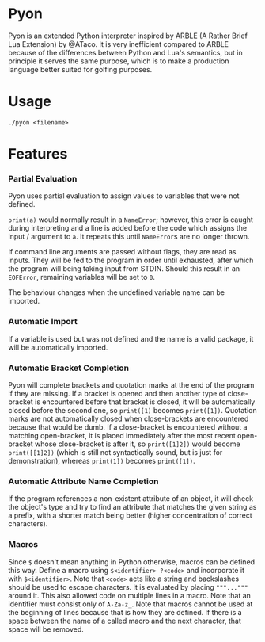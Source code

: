 # Pyon
Pyon is an extended Python interpreter inspired by ARBLE (A Rather Brief Lua Extension) by @ATaco. It is very inefficient compared to ARBLE because of the differences between Python and Lua's semantics, but in principle it serves the same purpose, which is to make a production language better suited for golfing purposes.

# Usage

    ./pyon <filename>

# Features

### Partial Evaluation

Pyon uses partial evaluation to assign values to variables that were not defined.

`print(a)` would normally result in a `NameError`; however, this error is caught during interpreting and a line is added before the code which assigns the input / argument to `a`. It repeats this until `NameError`s are no longer thrown.

If command line arguments are passed without flags, they are read as inputs. They will be fed to the program in order until exhausted, after which the program will being taking input from STDIN. Should this result in an `EOFError`, remaining variables will be set to `0`.

The behaviour changes when the undefined variable name can be imported.

### Automatic Import

If a variable is used but was not defined and the name is a valid package, it will be automatically imported.

### Automatic Bracket Completion

Pyon will complete brackets and quotation marks at the end of the program if they are missing. If a bracket is opened and then another type of close-bracket is encountered before that bracket is closed, it will be automatically closed before the second one, so `print([1)` becomes `print([1])`. Quotation marks are not automatically closed when close-brackets are encountered because that would be dumb. If a close-bracket is encountered without a matching open-bracket, it is placed immediately after the most recent open-bracket whose close-bracket is after it, so `print([1]2])` would become `print([[1]2])` (which is still not syntactically sound, but is just for demonstration), whereas `print(1])` becomes `print([1])`.

### Automatic Attribute Name Completion

If the program references a non-existent attribute of an object, it will check the object's type and try to find an attribute that matches the given string as a prefix, with a shorter match being better (higher concentration of correct characters).

### Macros

Since `$` doesn't mean anything in Python otherwise, macros can be defined this way. Define a macro using `$<identifier> ?<code>` and incorporate it with `$<identifier>`. Note that `<code>` acts like a string and backslashes should be used to escape characters. It is evaluated by placing `"""..."""` around it. This also allowed code on multiple lines in a macro. Note that an identifier must consist only of `A-Za-z_`. Note that macros cannot be used at the beginning of lines because that is how they are defined. If there is a space between the name of a called macro and the next character, that space will be removed.
